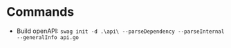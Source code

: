 # Commands
- Build openAPI: `swag init -d .\api\ --parseDependency --parseInternal --generalInfo api.go` 